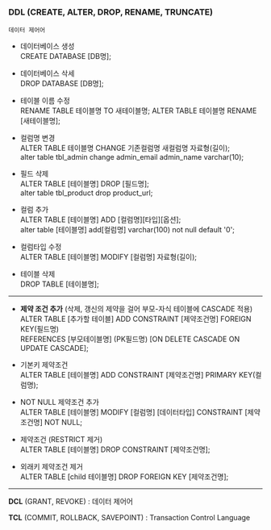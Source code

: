 ### DDL (CREATE, ALTER, DROP, RENAME, TRUNCATE)
`데이터 제어어`

  - 데이터베이스 생성<br>
  CREATE DATABASE [DB명];

  - 데이터베이스 삭세<br>
  DROP DATABASE [DB명];
  
  - 테이블 이름 수정<br>
  RENAME TABLE 테이블명 TO 새테이블명;
  ALTER TABLE 테이블명 RENAME [새테이블명];
  
  - 컬럼명 변경<br>
  ALTER TABLE 테이블명 CHANGE 기존컬럼명 새컬럼명 자료형(길이);<br>
  alter table tbl_admin change admin_email admin_name varchar(10);  
 
  - 필드 삭제<br>
  ALTER TABLE [테이블명] DROP [필드명];<br>
  alter table tbl_product drop product_url;
 
  - 컬럼 추가<br>
  ALTER TABLE [테이블명] ADD [컬럼명][타입][옵션];<br>
  alter table [테이블명] add[컬럼명] varchar(100) not null default '0';
 
  - 컬럼타입 수정<br>
  ALTER TABLE [테이블명] MODIFY [컬럼명] 자료형(길이);
  
  - 테이블 삭제<br>
  DROP TABLE [테이블명];
   
  ---

  - __제약 조건 추가__ (삭제, 갱신의 제약을 걸어 부모-자식 테이블에 CASCADE 적용)<br>
  ALTER TABLE [추가할 테이블] ADD CONSTRAINT [제약조건명] FOREIGN KEY(필드명)<br>
  REFERENCES [부모테이블명] (PK필드명) [ON DELETE CASCADE ON UPDATE CASCADE];
  
  - 기본키 제약조건<br>
  ALTER TABLE [테이블명] ADD CONSTRAINT [제약조건명] PRIMARY KEY(컬럼명);
  
  - NOT NULL 제약조건 추가<br>
  ALTER TABLE [테이블명] MODIFY [컬럼명] [데이터타입] CONSTRAINT [제약조건명] NOT NULL;
  
  - 제약조건 (RESTRICT 제거)<br>
  ALTER TABLE [테이블명] DROP CONSTRAINT [제약조건명];
  
  - 외래키 제약조건 제거<br>
  ALTER TABLE [child 테이블명] DROP FOREIGN KEY [제약조건명];
  
  ---
  
**DCL** (GRANT, REVOKE) : 데이터 제어어

__TCL__ (COMMIT, ROLLBACK, SAVEPOINT) : Transaction Control Language
